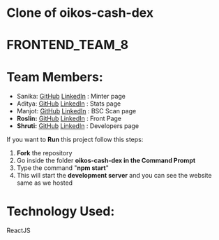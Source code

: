 
# Clone of oikos-cash-dex

# FRONTEND_TEAM_8

# Team Members:
* Sanika: [GitHub](https://github.com/sanika-1) [LinkedIn](https://www.linkedin.com/in/sanika-acharya/) : Minter page
* Aditya: [GitHub](https://github.com/aditya423) [LinkedIn](https://www.linkedin.com/in/aditya-ghadge-7045805009/) : Stats page
* Manjot: [GitHub](https://github.com/manjxt) [LinkedIn](https://www.linkedin.com/in/manjot-kaur-60aa1b1a6/) : BSC Scan page
* **Roslin:** [GitHub](https://github.com/Rosssssyyyyy) [LinkedIn](https://www.linkedin.com/in/roslin-george-207237192/) : Front Page
* **Shruti:** [GitHub](https://github.com/kamathshruti) [LinkedIn](https://www.linkedin.com/in/shruti-kamath-2923a6199/) : Developers page

If you want to **Run** this project follow this steps:
1) **Fork** the repository
2) Go inside the folder **oikos-cash-dex in the Command Prompt** 
3) Type the command "**npm start**" 
4) This will start the **development server** and you can see the website same as we hosted 

# Technology Used:
 ReactJS
